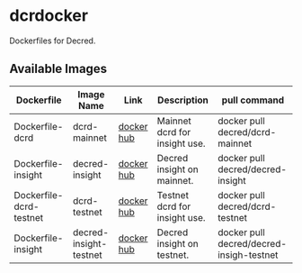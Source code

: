 # dcrdocker

Dockerfiles for Decred.

## Available Images


| Dockerfile | Image Name | Link | Description | pull command |
| --- | --- | --- | --- | --- |
|Dockerfile-dcrd|dcrd-mainnet|[docker hub](https://hub.docker.com/r/decred/dcrd-mainnet/)|Mainnet dcrd for insight use.|docker pull decred/dcrd-mainnet|
|Dockerfile-insight|decred-insight|[docker hub](https://hub.docker.com/r/decred/decred-insight/)|Decred insight on mainnet.|docker pull decred/decred-insight|
|Dockerfile-dcrd-testnet|dcrd-testnet|[docker hub](https://hub.docker.com/r/decred/dcrd-testnet/)|Testnet dcrd for insight use.|docker pull decred/dcrd-testnet|
|Dockerfile-insight|decred-insight-testnet|[docker hub](https://hub.docker.com/r/decred/decred-insight/)|Decred insight on testnet.|docker pull decred/decred-insigh-testnet|
